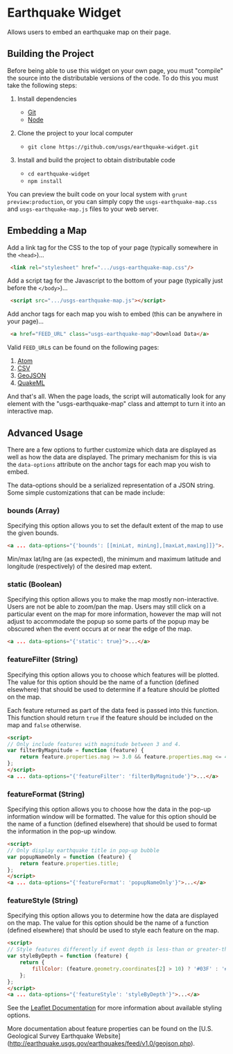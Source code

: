 Earthquake Widget
=================

Allows users to embed an earthquake map on their page.


Building the Project
--------------------

Before being able to use this widget on your own page, you must "compile" the
source into the distributable versions of the code. To do this you must take the
following steps:

1. Install dependencies
   - [Git](http://git-scm.com/)
   - [Node](http://nodejs.org/)

2. Clone the project to your local computer
   - ```git clone https://github.com/usgs/earthquake-widget.git```

3. Install and build the project to obtain distributable code
   - ```cd earthquake-widget```
   - ```npm install```

You can preview the built code on your local system with
```grunt preview:production```, or you can simply copy the
```usgs-earthquake-map.css``` and ```usgs-earthquake-map.js``` files to your
web server.


Embedding a Map
---------------

Add a link tag for the CSS to the top of your page
(typically somewhere in the ```<head>```)...

```html
 <link rel="stylesheet" href=".../usgs-earthquake-map.css"/>
```

Add a script tag for the Javascript to the bottom of your page
(typically just before the ```</body>```)...

```html
 <script src=".../usgs-earthquake-map.js"></script>
```

Add anchor tags for each map you wish to embed
(this can be anywhere in your page)...

```html
 <a href="FEED_URL" class="usgs-earthquake-map">Download Data</a>
```

Valid ```FEED_URL```s can be found on the following pages:

 1. [Atom](http://earthquake.usgs.gov/earthquakes/feed/v1.0/atom.php)
 2. [CSV](http://earthquake.usgs.gov/earthquakes/feed/v1.0/csv.php)
 3. [GeoJSON](http://earthquake.usgs.gov/earthquakes/feed/v1.0/geojson.php)
 4. [QuakeML](http://earthquake.usgs.gov/earthquakes/feed/v1.0/quakeml.php)


And that's all. When the page loads, the script will automatically look for
any element with the "usgs-earthquake-map" class and attempt to turn it into
an interactive map.

Advanced Usage
--------------

There are a few options to further customize which data are displayed as well
as how the data are displayed. The primary mechanism for this is via the
```data-options``` attribute on the anchor tags for each map you wish to embed.

The data-options should be a serialized representation of a JSON string. Some
simple customizations that can be made include:

### bounds (Array)
Specifying this option allows you to set the default extent of the map to
use the given bounds.

```html
<a ... data-options="{'bounds': [[minLat, minLng],[maxLat,maxLng]]}">...</a>
```

Min/max lat/lng are (as expected), the minimum and maximum latitude and
longitude (respectively) of the desired map extent.

### static (Boolean)
Specifying this option allows you to make the map mostly non-interactive. Users
are not be able to zoom/pan the map. Users may still click on a particular
event on the map for more information, however the map will not adjust to
accommodate the popup so some parts of the popup may be obscured when the event
occurs at or near the edge of the map.

```html
<a ... data-options="{'static': true}">...</a>
```

### featureFilter (String)
Specifying this option allows you to choose which features will be plotted. The
value for this option should be the name of a function (defined elsewhere) that
should be used to determine if a feature should be plotted on the map.

Each feature returned as part of the data feed is passed into this function.
This function should return ```true``` if the feature should be included on the
map and ```false``` otherwise.

```html
<script>
// Only include features with magnitude between 3 and 4.
var filterByMagnitude = function (feature) {
	return feature.properties.mag >= 3.0 && feature.properties.mag <= 4.0;
};
</script>
<a ... data-options="{'featureFilter': 'filterByMagnitude'}">...</a>
```

### featureFormat (String)
Specifying this option allows you to choose how the data in the pop-up
information window will be formatted. The value for this option should be the
name of a function (defined elsewhere) that should be used to format the
information in the pop-up window.

```html
<script>
// Only display earthquake title in pop-up bubble
var popupNameOnly = function (feature) {
	return feature.properties.title;
};
</script>
<a ... data-options="{'featureFormat': 'popupNameOnly'}">...</a>
```

### featureStyle (String)
Specifying this option allows you to determine how the data are displayed on
the map. The value for this option should be the name of a function (defined
elsewhere) that should be used to style each feature on the map.

```html
<script>
// Style features differently if event depth is less-than or greater-than 10 km.
var styleByDepth = function (feature) {
	return {
		fillColor: (feature.geometry.coordinates[2] > 10) ? '#03F' : '#F30'
	};
};
</script>
<a ... data-options="{'featureStyle': 'styleByDepth'}">...</a>
```

See the [Leaflet Documentation](http://leafletjs.com/reference.html#path) for
more information about available styling options.

More documentation about feature properties can be found on the [U.S.
Geological Survey Earthquake Website]
(http://earthquake.usgs.gov/earthquakes/feed/v1.0/geojson.php).